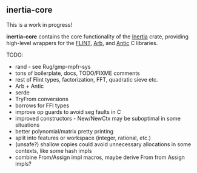 ## inertia-core

This is a work in progress!

**inertia-core** contains the core functionality of the
[Inertia](https://github.com/wjyoumans/inertia) crate, providing high-level 
wrappers for the [FLINT](https://flintlib.org/doc/), 
[Arb](https://arblib.org/), and [Antic](https://github.com/wbhart/antic) 
C libraries.


TODO:
 * rand - see Rug/gmp-mpfr-sys
 * tons of boilerplate, docs, TODO/FIXME comments
 * rest of Flint types, factorization, FFT, quadratic sieve etc.
 * Arb + Antic
 * serde
 * TryFrom conversions
 * borrows for FFI types
 * improve op guards to avoid seg faults in C
 * improved constructors - New/NewCtx may be suboptimal in some situations
 * better polynomial/matrix pretty printing
 * split into features or workspace (integer, rational, etc.)
 * (unsafe?) shallow copies could avoid unnecessary allocations in some contexts, like
 some hash impls
 * combine From/Assign impl macros, maybe derive From from Assign impls?
